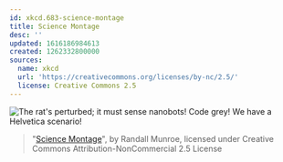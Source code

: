 ```yaml
---
id: xkcd.683-science-montage
title: Science Montage
desc: ''
updated: 1616186984613
created: 1262332800000
sources:
  name: xkcd
  url: 'https://creativecommons.org/licenses/by-nc/2.5/'
  license: Creative Commons 2.5
---
```

![The rat's perturbed; it must sense nanobots! Code grey!  We have a Helvetica scenario!](https://imgs.xkcd.com/comics/science_montage.png)
> "[Science Montage](https://xkcd.com/683/)", by Randall Munroe, licensed under Creative Commons Attribution-NonCommercial 2.5 License
